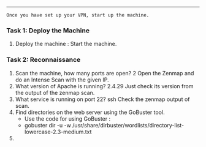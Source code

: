 
---
	Once you have set up your VPN, start up the machine.

### Task 1: Deploy the Machine

1.  Deploy the machine : Start the machine.

### Task 2: Reconnaissance

1. Scan the machine, how many ports are open? 
	2
	Open the Zenmap and do an Intense Scan with the given IP.
2.  What version of Apache is running?
	2.4.29
	 Just check its version from the output of the zenmap scan.
3.  What service is running on port 22?
	 ssh
	 Check the zenmap output of scan.
4.  Find directories on the web server using the GoBuster tool.
	- Use the code for using GoBuster : 
	- gobuster dir -u <ip> -w /usr/share/dirbuster/wordlists/directory-list-lowercase-2.3-medium.txt
5. 

